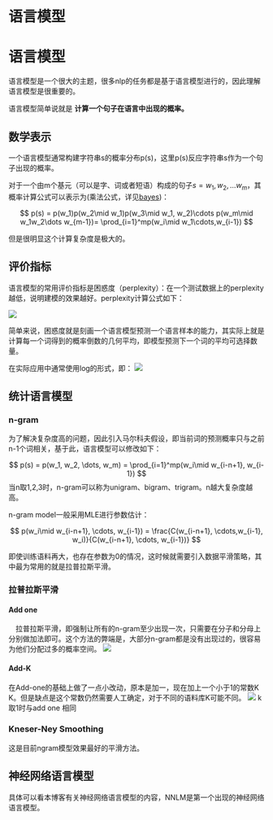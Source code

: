# 语言模型



# 语言模型

语言模型是一个很大的主题，很多nlp的任务都是基于语言模型进行的，因此理解语言模型是很重要的。

语言模型简单说就是 **计算一个句子在语言中出现的概率。**


## 数学表示
一个语言模型通常构建字符串s的概率分布p(s)，这里p(s)反应字符串s作为一个句子出现的概率。

对于一个由m个基元（可以是字、词或者短语）构成的句子$s=w_1,w_2, \dots w_m$，其概率计算公式可以表示为(乘法公式，详见[bayes](../Machine%20Learning/分类算法/bayes.md))：

$$
p(s) = p(w_1)p(w_2\mid w_1)p(w_3\mid w_1, w_2)\cdots p(w_m\mid w_1w_2\dots w_{m-1})= \prod_{i=1}^mp(w_i\mid w_1\cdots,w_{i-1})
$$

但是很明显这个计算复杂度是极大的。
## 评价指标
语言模型的常用评价指标是困惑度（perplexity）：在一个测试数据上的perplexity越低，说明建模的效果越好。perplexity计算公式如下：

![](https://cdn.jsdelivr.net/gh/vllbc/img4blog//image/Pasted%20image%2020220911175532.png)

简单来说，困惑度就是刻画一个语言模型预测一个语言样本的能力，其实际上就是计算每一个词得到的概率倒数的几何平均，即模型预测下一个词的平均可选择数量。

在实际应用中通常使用log的形式，即：
![](https://cdn.jsdelivr.net/gh/vllbc/img4blog//image/Pasted%20image%2020220911180211.png)


## 统计语言模型
### n-gram
为了解决复杂度高的问题，因此引入马尔科夫假设，即当前词的预测概率只与之前n-1个词相关，基于此，语言模型可以修改如下：

$$
p(s) = p(w_1, w_2, \dots, w_m) = \prod_{i=1}^mp(w_i\mid w_{i-n+1}, w_{i-1})
$$
当n取1,2,3时，n-gram可以称为unigram、bigram、trigram。n越大复杂度越高。

n-gram model一般采用MLE进行参数估计：

$$
p(w_i\mid w_{i-n+1}, \cdots, w_{i-1}) = \frac{C(w_{i-n+1}, \cdots,w_{i-1}, w_i)}{C(w_{i-n+1}, \cdots, w_{i-1})}
$$

即使训练语料再大，也存在参数为0的情况，这时候就需要引入数据平滑策略，其中最为常用的就是拉普拉斯平滑。

### 拉普拉斯平滑

#### Add one

 拉普拉斯平滑，即强制让所有的n-gram至少出现一次，只需要在分子和分母上分别做加法即可。这个方法的弊端是，大部分n-gram都是没有出现过的，很容易为他们分配过多的概率空间。
![](https://cdn.jsdelivr.net/gh/vllbc/img4blog//image/Pasted%20image%2020220912012843.png)
#### Add-K
在Add-one的基础上做了一点小改动，原本是加一，现在加上一个小于1的常数K K。但是缺点是这个常数仍然需要人工确定，对于不同的语料库K可能不同。
![](https://cdn.jsdelivr.net/gh/vllbc/img4blog//image/Pasted%20image%2020220912012914.png)
k取1时与add one 相同

### Kneser-Ney Smoothing
这是目前ngram模型效果最好的平滑方法。
## 神经网络语言模型

具体可以看本博客有关神经网络语言模型的内容，NNLM是第一个出现的神经网络语言模型。
